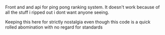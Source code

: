 Front and and api for ping pong ranking system.
It doesn't work because of all the stuff i ripped out i dont want anyone seeing.

Keeping this here for strictly nostalgia even though this code is a quick rolled abomination with no regard for standards
